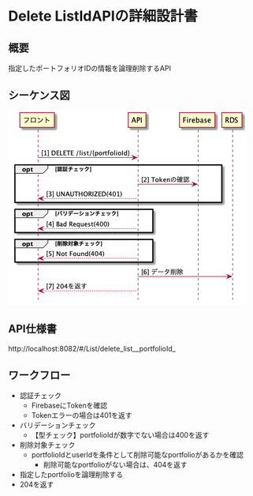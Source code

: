 # Delete ListIdAPIの詳細設計書

## 概要
指定したポートフォリオIDの情報を論理削除するAPI

## シーケンス図
![deleteListId](../diagrams/deleteListId.png)

## API仕様書
http://localhost:8082/#/List/delete_list__portfolioId_

## ワークフロー
- 認証チェック
  - FirebaseにTokenを確認
  - Tokenエラーの場合は401を返す
- バリデーションチェック
  - 【型チェック】portfolioIdが数字でない場合は400を返す
- 削除対象チェック
  - portfolioIdとuserIdを条件として削除可能なportfolioがあるかを確認
    - 削除可能なportfolioがない場合は、404を返す
- 指定したportfolioを論理削除する
- 204を返す